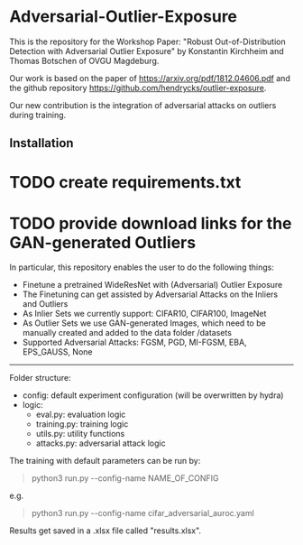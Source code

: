 # Adversarial-Outlier-Exposure
This is the repository for the Workshop Paper: "Robust Out-of-Distribution Detection with Adversarial Outlier Exposure" by Konstantin Kirchheim and Thomas Botschen of OVGU Magdeburg.

Our work is based on the paper of https://arxiv.org/pdf/1812.04606.pdf and the github repository https://github.com/hendrycks/outlier-exposure.

Our new contribution is the integration of adversarial attacks on outliers during training.

## Installation
# TODO create requirements.txt

# TODO provide download links for the GAN-generated Outliers

In particular, this repository enables the user to do the following things:
- Finetune a pretrained WideResNet with (Adversarial) Outlier Exposure
- The Finetuning can get assisted by Adversarial Attacks on the Inliers and Outliers
- As Inlier Sets we currently support: CIFAR10, CIFAR100, ImageNet
- As Outlier Sets we use GAN-generated Images, which need to be manually created and added to the data folder /datasets
- Supported Adversarial Attacks: FGSM, PGD, MI-FGSM, EBA, EPS_GAUSS, None
---
Folder structure:
- config: default experiment configuration (will be overwritten by hydra)
- logic: 
    - eval.py: evaluation logic
    - training.py: training logic
    - utils.py: utility functions
    - attacks.py: adversarial attack logic

The training with default parameters can be run by:
>python3 run.py --config-name NAME_OF_CONFIG

e.g.
>python3 run.py --config-name cifar_adversarial_auroc.yaml

Results get saved in a .xlsx file called "results.xlsx".
